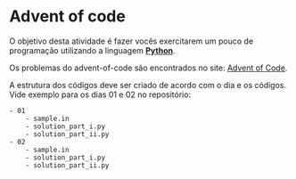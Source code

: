 # Advent of code

O objetivo desta atividade é fazer vocês exercitarem um pouco de programação utilizando a linguagem [**Python**](https://www.python.org/).

Os problemas do advent-of-code são encontrados no site: [Advent of Code]([adventofcode.com/](https://adventofcode.com/)).

A estrutura dos códigos deve ser criado de acordo com o dia e os códigos. Vide exemplo para os dias 01 e 02 no repositório:

```
- 01
    - sample.in
    - solution_part_i.py
    - solution_part_ii.py
- 02
    - sample.in
    - solution_part_i.py
    - solution_part_ii.py
```
